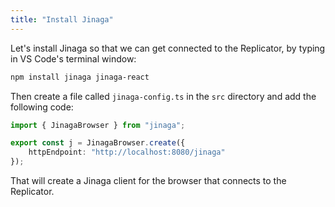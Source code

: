 ```yaml
---
title: "Install Jinaga"
---
```


Let's install Jinaga so that we can get connected to the Replicator, by typing in VS Code's terminal window: 

```bash
npm install jinaga jinaga-react
```

Then create a file called `jinaga-config.ts` in the `src` directory and add the following code:

```typescript
import { JinagaBrowser } from "jinaga";

export const j = JinagaBrowser.create({
    httpEndpoint: "http://localhost:8080/jinaga"
});
```

That will create a Jinaga client for the browser that connects to the Replicator.
